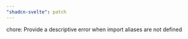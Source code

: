 ```yaml
---
"shadcn-svelte": patch
---
```


chore: Provide a descriptive error when import aliases are not defined
